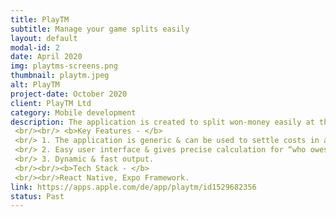```yaml
---
title: PlayTM
subtitle: Manage your game splits easily
layout: default
modal-id: 2
date: April 2020
img: playtms-screens.png
thumbnail: playtm.jpeg
alt: PlayTM
project-date: October 2020
client: PlayTM Ltd
category: Mobile development
description: The application is created to split won-money easily at the end of games like Poker.The pandemic forced the world to be stuck at home & find entertainment in online games, with that, the need for such an application also came into play!
 <br/><br/> <b>Key Features - </b>
 <br/> 1. The application is generic & can be used to settle costs in any game.
 <br/> 2. Easy user interface & gives precise calculation for “who owes who” questions.
 <br/> 3. Dynamic & fast output.
 <br/><br/><b>Tech Stack - </b>
 <br/><br/>React Native, Expo Framework.
link: https://apps.apple.com/de/app/playtm/id1529682356
status: Past
---
```

